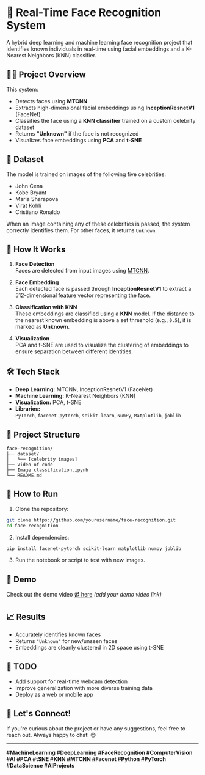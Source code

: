 
# 🧠 Real-Time Face Recognition System

A hybrid deep learning and machine learning face recognition project that identifies known individuals in real-time using facial embeddings and a K-Nearest Neighbors (KNN) classifier.

## 👨‍💻 Project Overview

This system:
- Detects faces using **MTCNN**
- Extracts high-dimensional facial embeddings using **InceptionResnetV1** (FaceNet)
- Classifies the face using a **KNN classifier** trained on a custom celebrity dataset
- Returns **"Unknown"** if the face is not recognized
- Visualizes face embeddings using **PCA** and **t-SNE**

## 📸 Dataset

The model is trained on images of the following five celebrities:
- John Cena
- Kobe Bryant
- Maria Sharapova
- Virat Kohli
- Cristiano Ronaldo

When an image containing any of these celebrities is passed, the system correctly identifies them. For other faces, it returns `Unknown`.

## 🧠 How It Works

1. **Face Detection**  
   Faces are detected from input images using [MTCNN](https://github.com/timesler/facenet-pytorch#mtcnn-multitask-cascaded-convolutional-networks).

2. **Face Embedding**  
   Each detected face is passed through **InceptionResnetV1** to extract a 512-dimensional feature vector representing the face.

3. **Classification with KNN**  
   These embeddings are classified using a **KNN** model. If the distance to the nearest known embedding is above a set threshold (e.g., `0.5`), it is marked as **Unknown**.

4. **Visualization**  
   PCA and t-SNE are used to visualize the clustering of embeddings to ensure separation between different identities.

## 🛠️ Tech Stack

- **Deep Learning:** MTCNN, InceptionResnetV1 (FaceNet)
- **Machine Learning:** K-Nearest Neighbors (KNN)
- **Visualization:** PCA, t-SNE
- **Libraries:**  
  `PyTorch`, `facenet-pytorch`, `scikit-learn`, `NumPy`, `Matplotlib`, `joblib`

## 📂 Project Structure

```
face-recognition/
├── dataset/
│   └── [celebrity images]
├── Video of code 
├── Image classification.ipynb
└── README.md
```

## 🚀 How to Run

1. Clone the repository:

```bash
git clone https://github.com/yourusername/face-recognition.git
cd face-recognition
```

2. Install dependencies:

```bash
pip install facenet-pytorch scikit-learn matplotlib numpy joblib
```

3. Run the notebook or script to test with new images.

## 🎥 Demo

Check out the demo video [📹 here](#) *(add your demo video link)*

## 📈 Results

- Accurately identifies known faces
- Returns `"Unknown"` for new/unseen faces
- Embeddings are cleanly clustered in 2D space using t-SNE

## 📌 TODO

- Add support for real-time webcam detection
- Improve generalization with more diverse training data
- Deploy as a web or mobile app

## 💬 Let's Connect!

If you're curious about the project or have any suggestions, feel free to reach out. Always happy to chat! 😊

---

**#MachineLearning #DeepLearning #FaceRecognition #ComputerVision #AI #PCA #tSNE #KNN #MTCNN #Facenet #Python #PyTorch #DataScience #AIProjects**
